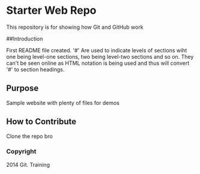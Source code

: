 # Starter Web Repo

This repository is for showing how Git and GitHub work

##Introduction

First README file created. '#' Are used to indicate levels of sections wiht one being level-one sections, two being level-two sections and so on. They can't be seen online as HTML notation is being used and thus will convert '#' to section headings.

## Purpose

Sample website with plenty of files for demos

## How to Contribute

Clone the repo bro

### Copyright

2014 Git. Training
